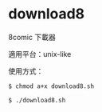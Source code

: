download8
=========

8comic 下載器

適用平台：unix-like

使用方式：

    $ chmod a+x download8.sh

    $ ./download8.sh
